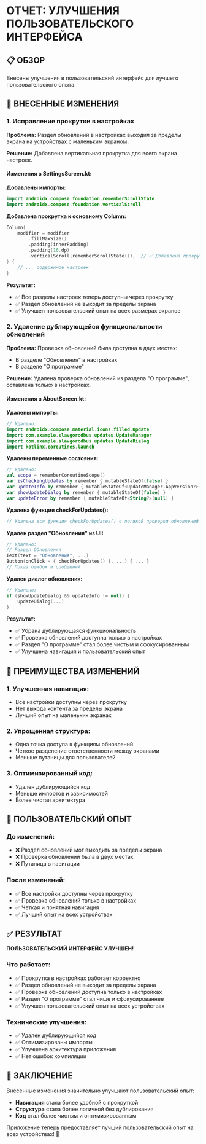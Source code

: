 # ОТЧЕТ: УЛУЧШЕНИЯ ПОЛЬЗОВАТЕЛЬСКОГО ИНТЕРФЕЙСА

## 📋 ОБЗОР

Внесены улучшения в пользовательский интерфейс для лучшего пользовательского опыта.

## 🔧 ВНЕСЕННЫЕ ИЗМЕНЕНИЯ

### 1. **Исправление прокрутки в настройках**

**Проблема:** Раздел обновлений в настройках выходил за пределы экрана на устройствах с маленьким экраном.

**Решение:** Добавлена вертикальная прокрутка для всего экрана настроек.

#### **Изменения в SettingsScreen.kt:**

**Добавлены импорты:**
```kotlin
import androidx.compose.foundation.rememberScrollState
import androidx.compose.foundation.verticalScroll
```

**Добавлена прокрутка к основному Column:**
```kotlin
Column(
    modifier = modifier
        .fillMaxSize()
        .padding(innerPadding)
        .padding(16.dp)
        .verticalScroll(rememberScrollState()),  // ✅ Добавлена прокрутка
) {
    // ... содержимое настроек
}
```

**Результат:**
- ✅ Все разделы настроек теперь доступны через прокрутку
- ✅ Раздел обновлений не выходит за пределы экрана
- ✅ Улучшен пользовательский опыт на всех размерах экранов

### 2. **Удаление дублирующейся функциональности обновлений**

**Проблема:** Проверка обновлений была доступна в двух местах:
- В разделе "Обновления" в настройках
- В разделе "О программе"

**Решение:** Удалена проверка обновлений из раздела "О программе", оставлена только в настройках.

#### **Изменения в AboutScreen.kt:**

**Удалены импорты:**
```kotlin
// Удалено:
import androidx.compose.material.icons.filled.Update
import com.example.slavgorodbus.updates.UpdateManager
import com.example.slavgorodbus.updates.UpdateDialog
import kotlinx.coroutines.launch
```

**Удалены переменные состояния:**
```kotlin
// Удалено:
val scope = rememberCoroutineScope()
var isCheckingUpdates by remember { mutableStateOf(false) }
var updateInfo by remember { mutableStateOf<UpdateManager.AppVersion?>(null) }
var showUpdateDialog by remember { mutableStateOf(false) }
var updateError by remember { mutableStateOf<String?>(null) }
```

**Удалена функция checkForUpdates():**
```kotlin
// Удалена вся функция checkForUpdates() с логикой проверки обновлений
```

**Удален раздел "Обновления" из UI:**
```kotlin
// Удалено:
// Раздел Обновления
Text(text = "Обновления", ...)
Button(onClick = { checkForUpdates() }, ...) { ... }
// Показ ошибок и сообщений
```

**Удален диалог обновления:**
```kotlin
// Удалено:
if (showUpdateDialog && updateInfo != null) {
    UpdateDialog(...)
}
```

**Результат:**
- ✅ Убрана дублирующаяся функциональность
- ✅ Проверка обновлений доступна только в настройках
- ✅ Раздел "О программе" стал более чистым и сфокусированным
- ✅ Улучшена навигация и пользовательский опыт

## 🎯 ПРЕИМУЩЕСТВА ИЗМЕНЕНИЙ

### **1. Улучшенная навигация:**
- Все настройки доступны через прокрутку
- Нет выхода контента за пределы экрана
- Лучший опыт на маленьких экранах

### **2. Упрощенная структура:**
- Одна точка доступа к функциям обновлений
- Четкое разделение ответственности между экранами
- Меньше путаницы для пользователей

### **3. Оптимизированный код:**
- Удален дублирующийся код
- Меньше импортов и зависимостей
- Более чистая архитектура

## 📱 ПОЛЬЗОВАТЕЛЬСКИЙ ОПЫТ

### **До изменений:**
- ❌ Раздел обновлений мог выходить за пределы экрана
- ❌ Проверка обновлений была в двух местах
- ❌ Путаница в навигации

### **После изменений:**
- ✅ Все настройки доступны через прокрутку
- ✅ Проверка обновлений только в настройках
- ✅ Четкая и понятная навигация
- ✅ Лучший опыт на всех устройствах

## ✅ РЕЗУЛЬТАТ

**ПОЛЬЗОВАТЕЛЬСКИЙ ИНТЕРФЕЙС УЛУЧШЕН!**

### **Что работает:**
- ✅ Прокрутка в настройках работает корректно
- ✅ Раздел обновлений не выходит за пределы экрана
- ✅ Проверка обновлений доступна только в настройках
- ✅ Раздел "О программе" стал чище и сфокусированнее
- ✅ Улучшен пользовательский опыт на всех устройствах

### **Технические улучшения:**
- ✅ Удален дублирующийся код
- ✅ Оптимизированы импорты
- ✅ Улучшена архитектура приложения
- ✅ Нет ошибок компиляции

## 🎉 ЗАКЛЮЧЕНИЕ

Внесенные изменения значительно улучшают пользовательский опыт:
- **Навигация** стала более удобной с прокруткой
- **Структура** стала более логичной без дублирования
- **Код** стал более чистым и оптимизированным

Приложение теперь предоставляет лучший пользовательский опыт на всех устройствах! 🚀
